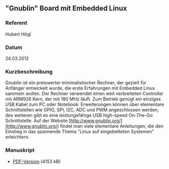 ## "Gnublin" Board mit Embedded Linux

### Referent
Hubert Högl

### Datum
24.03.2012

### Kurzbeschreibung
Gnublin ist ein preiswerter minimalistischer Rechner, der gezielt für Anfänger
entwickelt wurde, die erste Erfahrungen mit Embedded Linux sammeln wollen. Der
Rechner verwendet einen weit verbreiteten Controller mit ARM926 Kern, der mit
180 MHz läuft. Zum Betrieb genügt ein einziges USB Kabel zum PC oder Notebook.
Erweiterungen können über elementare Schnittstellen wie GPIO, SPI, I2C, ADC und
PWM angeschlossen werden, des weiteren gibt es eine leistungsfähige USB
high-speed On-The-Go Schnittstelle. Auf der Website
[http://www.gnublin.org/](http://www.gnublin.org/) findet man viele elementare
Anleitungen, die den Einstieg in das spannende Thema "Linux auf eingebetteten
Systemen" erleichtern.


### Manuskript

* [PDF-Version](/download/Vortraege/Gnublin_LIT_2012.pdf) (4153 kB)
